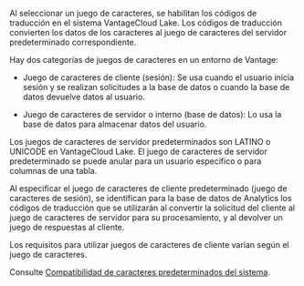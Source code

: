 Al seleccionar un juego de caracteres, se habilitan los códigos de traducción en el sistema VantageCloud Lake. Los códigos de traducción convierten los datos de los caracteres al juego de caracteres del servidor predeterminado correspondiente.

Hay dos categorías de juegos de caracteres en un entorno de Vantage:

-   Juego de caracteres de cliente (sesión): Se usa cuando el usuario inicia sesión y se realizan solicitudes a la base de datos o cuando la base de datos devuelve datos al usuario.


-   Juego de caracteres de servidor o interno (base de datos): Lo usa la base de datos para almacenar datos del usuario.


Los juegos de caracteres de servidor predeterminados son LATINO o UNICODE en VantageCloud Lake. El juego de caracteres de servidor predeterminado se puede anular para un usuario específico o para columnas de una tabla.

Al especificar el juego de caracteres de cliente predeterminado (juego de caracteres de sesión), se identifican para la base de datos de Analytics los códigos de traducción que se utilizarán al convertir la solicitud del cliente al juego de caracteres de servidor para su procesamiento, y al devolver un juego de respuestas al cliente.

Los requisitos para utilizar juegos de caracteres de cliente varían según el juego de caracteres.

Consulte [Compatibilidad de caracteres predeterminados del sistema](https://docs.teradata.com/access/sources/dita/topic?dita:topicPath=frb1707428826475.dita).

